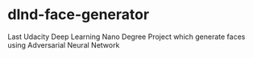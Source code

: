 # dlnd-face-generator
Last Udacity Deep Learning Nano Degree Project which generate faces using Adversarial Neural Network
